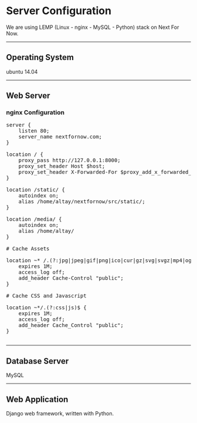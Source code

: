 # Server Configuration

We are using LEMP (Linux - nginx - MySQL - Python) stack on Next For Now.

---

## Operating System
ubuntu 14.04

---

## Web Server
### nginx Configuration

<pre>
server {
	listen 80;
	server_name nextfornow.com;
}

location / {
	proxy_pass http://127.0.0.1:8000;
	proxy_set_header Host $host;
	proxy_set_header X-Forwarded-For $proxy_add_x_forwarded_for;
}

location /static/ {
	autoindex on;
	alias /home/altay/nextfornow/src/static/;
}

location /media/ {
	autoindex on;
	alias /home/altay/
}

# Cache Assets

location ~* /.(?:jpg|jpeg|gif|png|ico|cur|gz|svg|svgz|mp4|ogg|ogv|webm|htc)$ {
	expires 1M;
	access_log off;
	add_header Cache-Control "public";
}

# Cache CSS and Javascript

location ~*/.(?:css|js)$ {
	expires 1M;
	access_log off;
	add_header Cache_Control "public";
}

</pre>

---

## Database Server
MySQL

---

## Web Application
Django web framework, written with Python.

